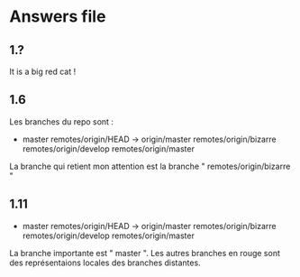 # Answers file

## 1.?
It is a big red cat ! 

## 1.6
Les branches du repo sont :
  * master
  remotes/origin/HEAD -> origin/master
  remotes/origin/bizarre
  remotes/origin/develop
  remotes/origin/master

La branche qui retient mon attention est la branche " remotes/origin/bizarre "

## 1.11
* master
  remotes/origin/HEAD -> origin/master
  remotes/origin/bizarre
  remotes/origin/develop
  remotes/origin/master

  
La branche importante est " master ". Les autres branches en rouge sont des représentaions locales des branches distantes.

